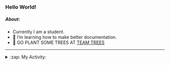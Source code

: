 ### Hello World!

##### About:
- Currently I am a student.
- 🌱 I’m learning how to make better documentation.
- 🌱 GO PLANT SOME TREES AT [TEAM TREES](https://teamtrees.org/)

---
<details>
  <summary>:zap: My Activity:</summary>
  
<!--START_SECTION:waka-->
![Code Time](http://img.shields.io/badge/Code%20Time-1%2C080%20hrs%2059%20mins-blue)

**I'm a Night 🦉** 

```text
🌞 Morning                1267 commits        ██░░░░░░░░░░░░░░░░░░░░░░░   09.05 % 
🌆 Daytime                4847 commits        █████████░░░░░░░░░░░░░░░░   34.61 % 
🌃 Evening                4099 commits        ███████░░░░░░░░░░░░░░░░░░   29.27 % 
🌙 Night                  3793 commits        ███████░░░░░░░░░░░░░░░░░░   27.08 % 
```
📅 **I'm Most Productive on Wednesday** 

```text
Monday                   2159 commits        ████░░░░░░░░░░░░░░░░░░░░░   15.41 % 
Tuesday                  1707 commits        ███░░░░░░░░░░░░░░░░░░░░░░   12.19 % 
Wednesday                3203 commits        ██████░░░░░░░░░░░░░░░░░░░   22.87 % 
Thursday                 1756 commits        ███░░░░░░░░░░░░░░░░░░░░░░   12.54 % 
Friday                   1381 commits        ██░░░░░░░░░░░░░░░░░░░░░░░   09.86 % 
Saturday                 1299 commits        ██░░░░░░░░░░░░░░░░░░░░░░░   09.27 % 
Sunday                   2501 commits        ████░░░░░░░░░░░░░░░░░░░░░   17.86 % 
```


📊 **This Week I Spent My Time On** 

```text
🔥 Editors: 
VS Code                  10 hrs 12 mins      █████████████████████████   100.00 % 

🐱‍💻 Projects: 
CSF22                    6 hrs 32 mins       ████████████████░░░░░░░░░   64.00 % 
praise                   3 hrs 35 mins       █████████░░░░░░░░░░░░░░░░   35.14 % 
os-lab                   5 mins              ░░░░░░░░░░░░░░░░░░░░░░░░░   00.86 % 
```


 Last Updated on 30/03/2023 06:08:23 UTC
<!--END_SECTION:waka-->
</details>
